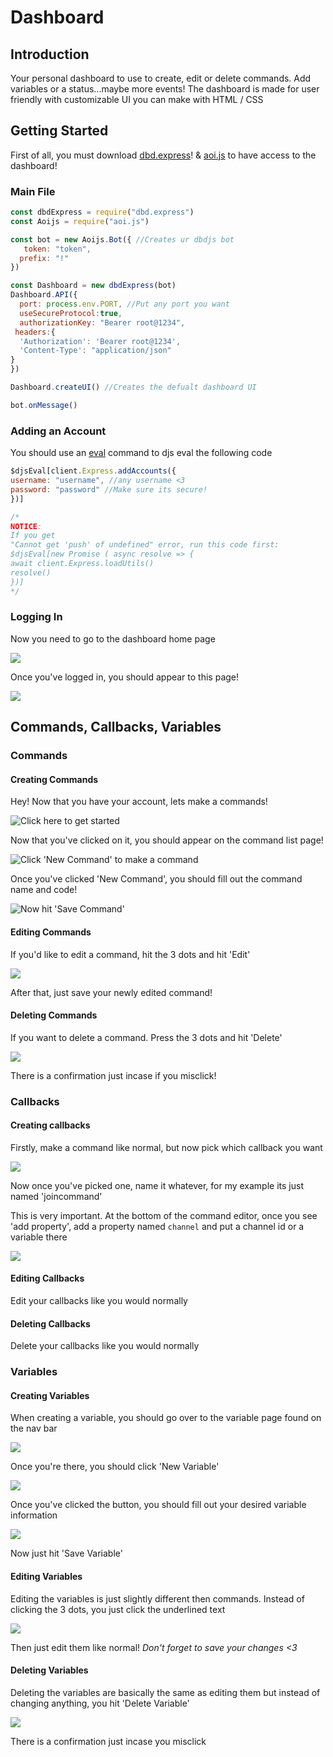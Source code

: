 # ‎Dashboard

## Introduction

Your personal dashboard to use to create, edit or delete commands. Add variables or a status...maybe more events! The dashboard is made for user friendly with customizable UI you can make with HTML / CSS

## Getting Started

First of all, you must download [dbd.express](https://www.npmjs.com/package/dbd.express)! & [aoi.js](https://www.npmjs.com/package/aoi.js) to have access to the dashboard!

### Main File

```javascript
const dbdExpress = require("dbd.express")
const Aoijs = require("aoi.js")

const bot = new Aoijs.Bot({ //Creates ur dbdjs bot
   token: "token",
  prefix: "!"
})

const Dashboard = new dbdExpress(bot)
Dashboard.API({
  port: process.env.PORT, //Put any port you want
  useSecureProtocol:true,
  authorizationKey: "Bearer root@1234",
 headers:{
  'Authorization': 'Bearer root@1234',
  'Content-Type': "application/json"
}
})

Dashboard.createUI() //Creates the defualt dashboard UI

bot.onMessage()
```

### Adding an Account

You should use an [eval](../../functions/usdeval.md) command to djs eval the following code

```javascript
$djsEval[client.Express.addAccounts({
username: "username", //any username <3
password: "password" //Make sure its secure!
})]

/*
NOTICE:
If you get
"Cannot get 'push' of undefined" error, run this code first:
$djsEval[new Promise ( async resolve => {
await client.Express.loadUtils()
resolve()
})]
*/
```

### Logging In

Now you need to go to the dashboard home page

![](../../.gitbook/assets/image%20%2866%29.png)

Once you've logged in, you should appear to this page!

![](../../.gitbook/assets/image%20%2819%29.png)

## Commands, Callbacks, Variables

### Commands

#### Creating Commands

Hey! Now that you have your account, lets make a commands!

![Click here to get started](../../.gitbook/assets/image%20%2856%29.png)

Now that you've clicked on it, you should appear on the command list page!

![Click &apos;New Command&apos; to make a command](../../.gitbook/assets/image%20%2837%29.png)

Once you've clicked 'New Command', you should fill out the command name and code!

![Now hit &apos;Save Command&apos;](../../.gitbook/assets/image%20%2869%29.png)

#### Editing Commands

If you'd like to edit a command, hit the 3 dots and hit 'Edit'

![](../../.gitbook/assets/image%20%2843%29.png)

After that, just save your newly edited command!

#### Deleting Commands

If you want to delete a command. Press the 3 dots and hit 'Delete'

![](../../.gitbook/assets/image%20%2858%29.png)

There is a confirmation just incase if you misclick!

### Callbacks

#### Creating callbacks

Firstly, make a command like normal, but now pick which callback you want

![](../../.gitbook/assets/image%20%2872%29.png)

Now once you've picked one, name it whatever, for my example its just named 'joincommand'

This is very important. At the bottom of the command editor, once you see 'add property', add a property named `channel` and put a channel id or a variable there

![](../../.gitbook/assets/image%20%2849%29.png)

#### Editing Callbacks

Edit your callbacks like you would normally

#### Deleting Callbacks

Delete your callbacks like you would normally

### Variables

#### Creating Variables

When creating a variable, you should go over to the variable page found on the nav bar

![](../../.gitbook/assets/image%20%2868%29.png)

Once you're there, you should click 'New Variable'

![](../../.gitbook/assets/image.png)

Once you've clicked the button, you should fill out your desired variable information

![](../../.gitbook/assets/image%20%2870%29.png)

Now just hit 'Save Variable' 

#### Editing Variables

Editing the variables is just slightly different then commands. Instead of clicking the 3 dots, you just click the underlined text

![](../../.gitbook/assets/image%20%2851%29.png)

Then just edit them like normal! _Don't forget to save your changes &lt;3_

#### Deleting Variables

Deleting the variables are basically the same as editing them but instead of changing anything, you hit 'Delete Variable'

![](../../.gitbook/assets/image%20%2817%29.png)

There is a confirmation just incase you misclick


